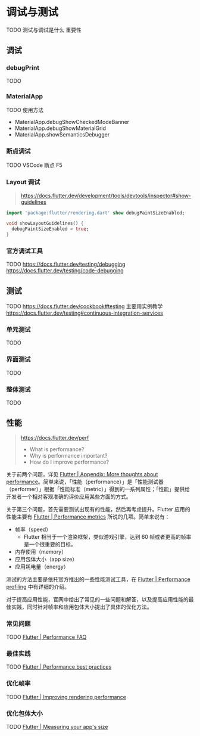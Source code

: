 # 调试与测试

TODO 测试与调试是什么 重要性

## 调试

### debugPrint

TODO 

### MaterialApp

TODO 使用方法

- MaterialApp.debugShowCheckedModeBanner
- MaterialApp.debugShowMaterialGrid
- MaterialApp.showSemanticsDebugger

### 断点调试

TODO VSCode 断点 F5

### Layout 调试

> https://docs.flutter.dev/development/tools/devtools/inspector#show-guidelines

```dart
import 'package:flutter/rendering.dart' show debugPaintSizeEnabled;

void showLayoutGuidelines() {
  debugPaintSizeEnabled = true;
}
```

### 官方调试工具

TODO https://docs.flutter.dev/testing/debugging https://docs.flutter.dev/testing/code-debugging

## 测试

TODO https://docs.flutter.dev/cookbook#testing 主要用实例教学 https://docs.flutter.dev/testing#continuous-integration-services

### 单元测试

TODO

### 界面测试

TODO

### 整体测试

TODO

## 性能

> https://docs.flutter.dev/perf
>
> - What is performance?
> - Why is performance important?
> - How do I improve performance?

关于前两个问题，详见 [Flutter | Appendix: More thoughts about performance](https://docs.flutter.dev/perf/appendix)。简单来说，「性能（performance）」是「性能测试器（performer）」根据「性能标准（metric）」得到的一系列属性；「性能」提供给开发者一个相对客观准确的评价应用某些方面的方式。

关于第三个问题，首先需要测试出现有的性能，然后再考虑提升。Flutter 应用的性能主要有 [Flutter | Performance metrics](https://docs.flutter.dev/perf/metrics) 所说的几项。简单来说有：

- 帧率（speed）
    - Flutter 相当于一个渲染框架，类似游戏引擎，达到 60 帧或者更高的帧率是一个很重要的目标。
- 内存使用（memory）
- 应用包体大小（app size）
- 应用耗电量（energy）

测试的方法主要是依托官方推出的一些性能测试工具，在 [Flutter | Performance profiling](https://docs.flutter.dev/perf/ui-performance) 中有详细的介绍。

对于提高应用性能，官网中给出了常见的一些问题和解答，以及提高应用性能的最佳实践，同时针对帧率和应用包体大小提出了具体的优化方法。

### 常见问题

TODO [Flutter | Performance FAQ](https://docs.flutter.dev/perf/faq)

### 最佳实践

TODO [Flutter | Performance best practices](https://docs.flutter.dev/perf/best-practices)

### 优化帧率

TODO [Flutter | Improving rendering performance](https://docs.flutter.dev/perf/rendering-performance)

### 优化包体大小

TODO [Flutter | Measuring your app's size](https://docs.flutter.dev/perf/app-size)
